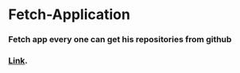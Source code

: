 # Fetch-Application
### Fetch app every one can get his repositories from github
### [Link](https://anwartareka.github.io/Fetch-Application/).
